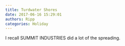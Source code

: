 ```yaml
---
title: Turdwater Shores
date: 2017-06-16 15:29:01
authors: Ripp
categories: Holiday
---
```


 I recall SUMMIT INDUSTRIES did a lot of the spreading.